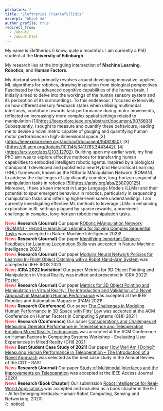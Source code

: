```yaml
---
permalink: /
title: "Eleftherios Triantafyllidis"
excerpt: "About me"
author_profile: true
redirect_from: 
  - /about/
  - /about.html
---
```


My name is Eleftherios (I know, quite a mouthful). I am currently a PhD student at the <b>University of Edinburgh</b>.

My research lies at the intriguing intersection of <b>Machine Learning</b>, <b>Robotics</b>, and <b>Human Factors</b>. 

My doctoral work primarily revolves around developing innovative, applied ML algorithms for robotics, drawing inspiration from biological perspectives. Fascinated by the advanced cognitive capabilities of the human brain, I initially aimed to delve into the workings of the human sensory system and its perception of its surroundings. To this endeavour, I focused extensively on how different sensory feedback states when utilising multimodal interfaces, contribute towards task performance during motor movements, reflected on increasingly more complex spatial settings related to manipulation \[1](https://ieeexplore.ieee.org/abstract/document/9076603). Subsequently, I sought to measure and quantify these behaviours, leading me to devise a novel metric capable of gauging and quantifying human motor performance in high-dimensional space \[2](https://ieeexplore.ieee.org/abstract/document/9492850), \[3]((https://dl.acm.org/doi/abs/10.1145/3411763.3443442), \[4](https://arxiv.org/abs/2103.12702). Building upon my earlier work, my final PhD aim was to explore effective methods for transferring human capabilities to embodied intelligent robotic agents. Inspired by a biological standpoint, I developed and published a new Hybrid Hierarchical Learning (HHL) framework, known as the RObotic MAnipulation Network (ROMAN), to address the challenges of significantly complex, long-horizon sequential manipulation tasks in robotics \[5](https://arxiv.org/abs/2307.00125). Moreover, I have a keen interest in Large Language Models (LLMs) and their potential to spur emergent behaviour in robotics, particularly in sequencing manipulation tasks and inferring higher-level scene understandings. I am currently investigating effective ML methods to leverage LLMs in enhancing exploration in RL settings plagued by sparse rewards, a prominent challenge in complex, long-horizon robotic manipulation tasks.
 
<span style="color:red"> News </span> **Research (Journal)** Our paper [RObotic MAnipulation Network (ROMAN) - Hybrid Hierarchical Learning for Solving Complex Sequential Tasks](https://arxiv.org/abs/2307.00125) was accepted in Nature Machine Intelligence 2023!<br/>
<span style="color:red"> News </span> **Research (Journal)** Our paper [Identifying Important Sensory Feedback for Learning Locomotion Skills](https://arxiv.org/abs/2306.17101) was accepted in Nature Machine Intelligence 2023!<br/>
<span style="color:red"> News </span> **Research (Journal)** Our paper [Modular Neural Network Policies for Learning In-Flight Object Catching with a Robot Hand-Arm System]() was accepted in IEEE IROS 2023!<br/>
<span style="color:red"> News </span>  **ICRA 2022 Invitation!** Our paper Metrics for 3D Object Pointing and Manipulation in Virtual Reality was invited and presented in ICRA 2022! [Poster](https://etriantafyllidis.github.io/files/icra_2022_poster_triantafyllidis.pdf). <br/>
<span style="color:red"> News </span> **Research (Journal)** Our paper [Metrics for 3D Object Pointing and Manipulation in Virtual Reality: The Introduction and Validation of a Novel Approach in Measuring Human Performance](https://ieeexplore.ieee.org/abstract/document/9492850) was accepted at the IEEE Robotics and Automation Magazine (RAM) 2021!<br/>
<span style="color:red"> News </span> **Research (Conference)** Our paper [The Challenges in Modeling Human Performance in 3D Space with Fitts’ Law](https://dl.acm.org/doi/abs/10.1145/3411763.3443442) was accepted at the ACM Conference on Human Factors in Computing Systems (CHI) 2021!<br/>
<span style="color:red"> News </span> **Research (Conference)** Our paper [Considerations and Challenges of Measuring Operator Performance in Telepresence and Teleoperation Entailing Mixed Reality Technologies](https://arxiv.org/abs/2103.12702) was accepted at the ACM Conference on Human Factors in Computing Systems Workshop - Evaluating User Experiences in Mixed Reality (CHI) 2021!<br/>
<span style="color:red"> News </span>  **Best Student Case Study of 2021!** Our paper [How Well Am I Doing?: Measuring Human Performance in Teleoperation – The Introduction of a Novel Approach](https://www.edinburgh-robotics.org/sites/default/files/Annual%20Review%202020-21%20Final%20version.pdf#page=62) was selected as the best case study in the Annual Review of the CDT - RAS!<br/>
<span style="color:red"> News </span> **Research (Journal)** Our paper [Study of Multimodal Interfaces and the Improvements on Teleoperation](https://ieeexplore.ieee.org/abstract/document/9076603) was accepted at the IEEE Access Journal 2020!<br/>
<span style="color:red"> News </span> **Research (Book Chapter)** Our submission [Robot Intelligence for Real-World Applications](https://digital-library.theiet.org/content/books/10.1049/pbpc034e_ch4) was accepted and included as a book chapter in the IET - AI for Emerging Verticals: Human-Robot Computing, Sensing and Networking, 2020!<br/>
{: .notice}

<!--
A data-driven personal website
======
Like many other Jekyll-based GitHub Pages templates, academicpages makes you separate the website's content from its form. The content & metadata of your website are in structured markdown files, while various other files constitute the theme, specifying how to transform that content & metadata into HTML pages. You keep these various markdown (.md), YAML (.yml), HTML, and CSS files in a public GitHub repository. Each time you commit and push an update to the repository, the [GitHub pages](https://pages.github.com/) service creates static HTML pages based on these files, which are hosted on GitHub's servers free of charge.

Many of the features of dynamic content management systems (like Wordpress) can be achieved in this fashion, using a fraction of the computational resources and with far less vulnerability to hacking and DDoSing. You can also modify the theme to your heart's content without touching the content of your site. If you get to a point where you've broken something in Jekyll/HTML/CSS beyond repair, your markdown files describing your talks, publications, etc. are safe. You can rollback the changes or even delete the repository and start over -- just be sure to save the markdown files! Finally, you can also write scripts that process the structured data on the site, such as [this one](https://github.com/academicpages/academicpages.github.io/blob/master/talkmap.ipynb) that analyzes metadata in pages about talks to display [a map of every location you've given a talk](https://academicpages.github.io/talkmap.html).

Getting started
======
1. Register a GitHub account if you don't have one and confirm your e-mail (required!)
1. Fork [this repository](https://github.com/academicpages/academicpages.github.io) by clicking the "fork" button in the top right. 
1. Go to the repository's settings (rightmost item in the tabs that start with "Code", should be below "Unwatch"). Rename the repository "[your GitHub username].github.io", which will also be your website's URL.
1. Set site-wide configuration and create content & metadata (see below -- also see [this set of diffs](http://archive.is/3TPas) showing what files were changed to set up [an example site](https://getorg-testacct.github.io) for a user with the username "getorg-testacct")
1. Upload any files (like PDFs, .zip files, etc.) to the files/ directory. They will appear at https://[your GitHub username].github.io/files/example.pdf.  
1. Check status by going to the repository settings, in the "GitHub pages" section

Site-wide configuration
------
The main configuration file for the site is in the base directory in [_config.yml](https://github.com/academicpages/academicpages.github.io/blob/master/_config.yml), which defines the content in the sidebars and other site-wide features. You will need to replace the default variables with ones about yourself and your site's github repository. The configuration file for the top menu is in [_data/navigation.yml](https://github.com/academicpages/academicpages.github.io/blob/master/_data/navigation.yml). For example, if you don't have a portfolio or blog posts, you can remove those items from that navigation.yml file to remove them from the header. 

Create content & metadata
------
For site content, there is one markdown file for each type of content, which are stored in directories like _publications, _talks, _posts, _teaching, or _pages. For example, each talk is a markdown file in the [_talks directory](https://github.com/academicpages/academicpages.github.io/tree/master/_talks). At the top of each markdown file is structured data in YAML about the talk, which the theme will parse to do lots of cool stuff. The same structured data about a talk is used to generate the list of talks on the [Talks page](https://academicpages.github.io/talks), each [individual page](https://academicpages.github.io/talks/2012-03-01-talk-1) for specific talks, the talks section for the [CV page](https://academicpages.github.io/cv), and the [map of places you've given a talk](https://academicpages.github.io/talkmap.html) (if you run this [python file](https://github.com/academicpages/academicpages.github.io/blob/master/talkmap.py) or [Jupyter notebook](https://github.com/academicpages/academicpages.github.io/blob/master/talkmap.ipynb), which creates the HTML for the map based on the contents of the _talks directory).

**Markdown generator**

I have also created [a set of Jupyter notebooks](https://github.com/academicpages/academicpages.github.io/tree/master/markdown_generator
) that converts a CSV containing structured data about talks or presentations into individual markdown files that will be properly formatted for the academicpages template. The sample CSVs in that directory are the ones I used to create my own personal website at stuartgeiger.com. My usual workflow is that I keep a spreadsheet of my publications and talks, then run the code in these notebooks to generate the markdown files, then commit and push them to the GitHub repository.

How to edit your site's GitHub repository
------
Many people use a git client to create files on their local computer and then push them to GitHub's servers. If you are not familiar with git, you can directly edit these configuration and markdown files directly in the github.com interface. Navigate to a file (like [this one](https://github.com/academicpages/academicpages.github.io/blob/master/_talks/2012-03-01-talk-1.md) and click the pencil icon in the top right of the content preview (to the right of the "Raw | Blame | History" buttons). You can delete a file by clicking the trashcan icon to the right of the pencil icon. You can also create new files or upload files by navigating to a directory and clicking the "Create new file" or "Upload files" buttons. 

Example: editing a markdown file for a talk
![Editing a markdown file for a talk](/images/editing-talk.png)

For more info
------
More info about configuring academicpages can be found in [the guide](https://academicpages.github.io/markdown/). The [guides for the Minimal Mistakes theme](https://mmistakes.github.io/minimal-mistakes/docs/configuration/) (which this theme was forked from) might also be helpful. -->
